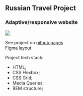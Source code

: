 ## Russian Travel Project

### Adaptive/responsive website

![](russian-travel-640px.gif)

See project on [github pages](https://brododigitale.github.io/russian-travel/)  
[Figma layout](https://www.figma.com/file/OyRWEjU6wBwRe1hapzQoLx/Sprint-3%3A-Russia-%2F-desktop-%2B-mobile?node-id=28503%3A0)

Project tech stack:

- HTML;
- CSS Flexbox;
- CSS Grid; 
- Media Queries;
- BEM structure;

